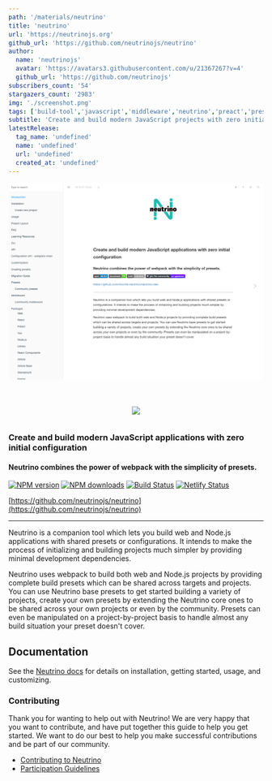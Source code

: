 ```yaml
---
path: '/materials/neutrino'
title: 'neutrino'
url: 'https://neutrinojs.org'
github_url: 'https://github.com/neutrinojs/neutrino'
author:
  name: 'neutrinojs'
  avatar: 'https://avatars3.githubusercontent.com/u/21367267?v=4'
  github_url: 'https://github.com/neutrinojs'
subscribers_count: '54'
stargazers_count: '2983'
img: './screenshot.png'
tags: ['build-tool','javascript','middleware','neutrino','preact','presets','react','vue','webpack','zero-config','zero-configuration']
subtitle: 'Create and build modern JavaScript projects with zero initial configuration.'
latestRelease:
  tag_name: 'undefined'
  name: 'undefined'
  url: 'undefined'
  created_at: 'undefined'
---
```


![alt text](screenshot.png)

<h1><p align='center'><a href='https://neutrinojs.org'><img src='https://raw.githubusercontent.com/neutrinojs/neutrino/master/docs/assets/logo.png' height='150'></a></p></h1>

### Create and build modern JavaScript applications with zero initial configuration
#### Neutrino combines the power of webpack with the simplicity of presets.

[![NPM version][npm-image]][npm-url]
[![NPM downloads][npm-downloads]][npm-url]
[![Build Status][travis-image]][travis-url]
[![Netlify Status][netlify-image]][netlify-url]

[https://github.com/neutrinojs/neutrino](https://github.com/neutrinojs/neutrino)

---

Neutrino is a companion tool which lets you build web and Node.js applications with shared presets or configurations. 
It intends to make the process of initializing and building projects much simpler by providing minimal development
dependencies.

Neutrino uses webpack to build both web and Node.js projects by providing complete build presets which can be shared
across targets and projects. You can use Neutrino base presets to get started building a variety of projects, create
your own presets by extending the Neutrino core ones to be shared across your own projects or even by the community.
Presets can even be manipulated on a project-by-project basis to handle almost any build situation your preset doesn't
cover.

## Documentation

See the [Neutrino docs](https://neutrinojs.org/)
for details on installation, getting started, usage, and customizing.

### Contributing

Thank you for wanting to help out with Neutrino! We are very happy that you want to contribute, and have put together
this guide to help you get started. We want to do our best to help you make successful contributions and be part of our
community.

- [Contributing to Neutrino](https://neutrinojs.org/contributing/)
- [Participation Guidelines](https://neutrinojs.org/contributing/code-of-conduct/)

[npm-image]: https://img.shields.io/npm/v/neutrino.svg
[npm-downloads]: https://img.shields.io/npm/dt/neutrino.svg
[npm-url]: https://www.npmjs.com/package/neutrino
[travis-image]: https://api.travis-ci.org/neutrinojs/neutrino.svg?branch=master
[travis-url]: https://travis-ci.org/neutrinojs/neutrino
[netlify-image]: https://api.netlify.com/api/v1/badges/faef6419-2d67-488a-95a8-998e1ad3e40f/deploy-status
[netlify-url]: https://app.netlify.com/sites/neutrinojs/deploys

        